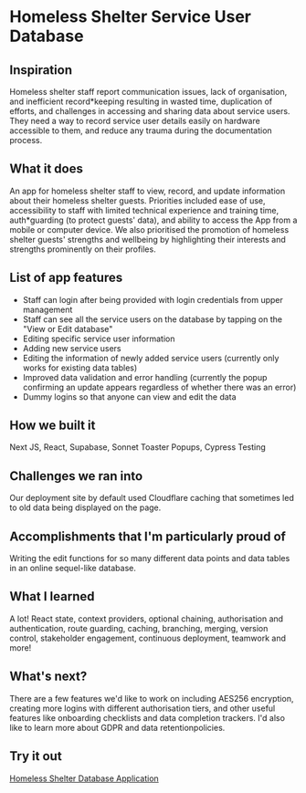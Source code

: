 # Homeless Shelter Service User Database

## Inspiration
Homeless shelter staff report communication issues, lack of organisation, and inefficient record*keeping resulting in wasted time, duplication of efforts, and challenges in accessing and sharing data about service users. They need a way to record service user details easily on hardware  accessible to them, and reduce any trauma during the documentation process.

## What it does
An app for homeless shelter staff to view, record, and update information about their homeless shelter guests. Priorities included ease of use, accessibility to staff with limited technical experience and training time, auth*guarding (to protect guests' data), and ability to access the App from a mobile or computer device. We also prioritised the promotion of homeless shelter guests' strengths and wellbeing by highlighting their interests and strengths prominently on their profiles.

## List of app features 
* Staff can login after being provided with login credentials from upper management
* Staff can see all the service users on the database by tapping on the "View or Edit database"
* Editing specific service user information
* Adding new service users
* Editing the information of newly added service users (currently only works for existing data tables)
* Improved data validation and error handling (currently the popup confirming an update appears regardless of whether there was an error)
* Dummy logins so that anyone can view and edit the data

## How we built it
Next JS, React, Supabase, Sonnet Toaster Popups, Cypress Testing

## Challenges we ran into
Our deployment site by default used Cloudflare caching that sometimes led to old data being displayed on the page. 

## Accomplishments that I'm particularly proud of
Writing the edit functions for so many different data points and data tables in an online sequel-like database.

## What I learned
A lot! React state, context providers, optional chaining, authorisation and authentication, route guarding, caching, branching, merging, version control, stakeholder engagement, continuous deployment, teamwork and more! 

## What's next?
There are a few features we'd like to work on including AES256 encryption, creating more logins with different authorisation tiers, and other useful features like onboarding checklists and data completion trackers. I'd also like to learn more about GDPR and data retentionpolicies.

## Try it out
[Homeless Shelter Database Application](https://secure-nextjs-homeless-shelter-database.vercel.app//)
